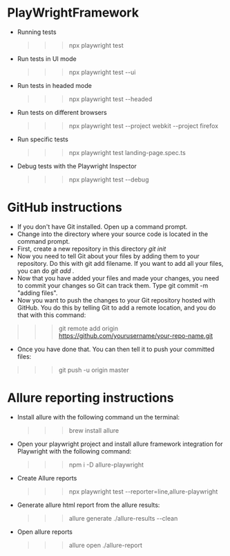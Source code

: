 # PlayWrightFramework
- Running tests 
    >>> npx playwright test
- Run tests in UI mode 
    >>> npx playwright test --ui
- Run tests in headed mode
    >>> npx playwright test --headed
- Run tests on different browsers
    >>> npx playwright test --project webkit --project firefox
- Run specific tests
    >>> npx playwright test landing-page.spec.ts
- Debug tests with the Playwright Inspector
    >>> npx playwright test --debug
    
# GitHub instructions
- If you don't have Git installed. Open up a command prompt.
- Change into the directory where your source code is located in the command prompt.
- First, create a new repository in this directory *git init*
- Now you need to tell Git about your files by adding them to your repository. Do this with git add filename. If you want to add all your files, you can do *git add .*
- Now that you have added your files and made your changes, you need to commit your changes so Git can track them. Type git commit -m "adding files".
- Now you want to push the changes to your Git repository hosted with GitHub. You do this by telling Git to add a remote location, and you do that with this command:
>>> git remote add origin https://github.com/yourusername/your-repo-name.git
- Once you have done that. You can then tell it to push your committed files: 
>>> git push -u origin master

# Allure reporting instructions
- Install allure with the following command un the terminal: 
    >>> brew install allure
- Open your playwright project and install allure framework integration for Playwright with the following command:
    >>> npm i -D allure-playwright
- Create Allure reports 
    >>> npx playwright test --reporter=line,allure-playwright
- Generate allure html report from the allure results:
    >>> allure generate ./allure-results --clean
- Open allure reports
    >>> allure open ./allure-report